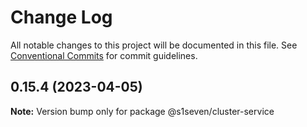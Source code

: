 # Change Log

All notable changes to this project will be documented in this file.
See [Conventional Commits](https://conventionalcommits.org) for commit guidelines.

## 0.15.4 (2023-04-05)

**Note:** Version bump only for package @s1seven/cluster-service

